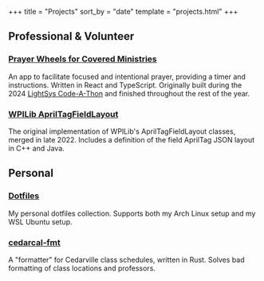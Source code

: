 +++
title = "Projects"
sort_by = "date"
template = "projects.html"
+++

## Professional & Volunteer

### [Prayer Wheels for Covered Ministries](https://app-new.prayerwheel.coveredministries.com)

An app to facilitate focused and intentional prayer, providing a timer and instructions.
Written in React and TypeScript.
Originally built during the 2024 [LightSys Code-A-Thon](https://lightsys.org/?page=Code-a-Thon) and finished throughout the rest of the year.

### [WPILib AprilTagFieldLayout](https://github.com/wpilibsuite/allwpilib/pull/4421)

The original implementation of WPILib's AprilTagFieldLayout classes, merged in late 2022.
Includes a definition of the field AprilTag JSON layout in C++ and Java.

## Personal

### [Dotfiles](https://github.com/brennenputh/dotfiles)

My personal dotfiles collection. Supports both my Arch Linux setup and my WSL Ubuntu setup.

### [cedarcal-fmt](https://github.com/brennenputh/cedarcal-fmt)

A "formatter" for Cedarville class schedules, written in Rust.  Solves bad formatting of class locations and professors.
